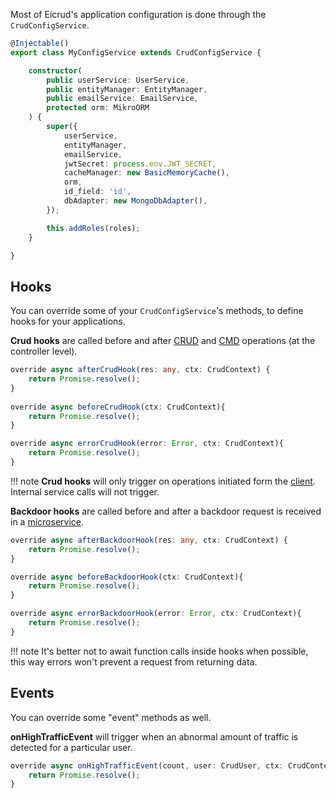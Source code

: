 Most of Eicrud's application configuration is done through the `CrudConfigService`. 
```typescript title="eicrud.config.service.ts"
@Injectable()
export class MyConfigService extends CrudConfigService {

    constructor(
        public userService: UserService,
        public entityManager: EntityManager,
        public emailService: EmailService,
        protected orm: MikroORM
    ) {
        super({
            userService,
            entityManager,
            emailService,
            jwtSecret: process.env.JWT_SECRET,
            cacheManager: new BasicMemoryCache(),
            orm,
            id_field: 'id',
            dbAdapter: new MongoDbAdapter(),
        });

        this.addRoles(roles);
    }

}
```

## Hooks
You can override some of your `CrudConfigService`'s methods, to define hooks for your applications.

**Crud hooks** are called before and after [CRUD](../services/operations.md) and [CMD](../services/commands.md) operations (at the controller level).
```typescript
override async afterCrudHook(res: any, ctx: CrudContext) {
    return Promise.resolve();
}
    
override async beforeCrudHook(ctx: CrudContext){
    return Promise.resolve();
}

override async errorCrudHook(error: Error, ctx: CrudContext){
    return Promise.resolve();
}
```
!!! note
    **Crud hooks** will only trigger on operations initiated form the [client](../client/setup.md). Internal service calls will not trigger.

**Backdoor hooks** are called before and after a backdoor request is received in a [microservice](../microservices/configuration.md).
```typescript
override async afterBackdoorHook(res: any, ctx: CrudContext) {
    return Promise.resolve();
}

override async beforeBackdoorHook(ctx: CrudContext){
    return Promise.resolve();
}

override async errorBackdoorHook(error: Error, ctx: CrudContext){
    return Promise.resolve();
}
```
!!! note
    It's better not to await function calls inside hooks when possible, this way errors won't prevent a request from returning data.


## Events
You can override some "event" methods as well.

**onHighTrafficEvent** will trigger when an abnormal amount of traffic is detected for a particular user.
```typescript
override async onHighTrafficEvent(count, user: CrudUser, ctx: CrudContext){
    return Promise.resolve();
}
```